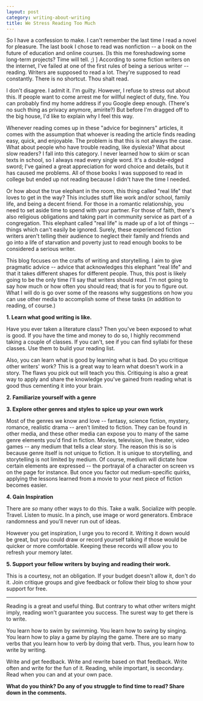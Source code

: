 ```yaml
---
layout: post
category: writing-about-writing
title: We Stress Reading Too Much
---
```


So I have a confession to make. I can't remember the last time I read a novel for pleasure. The last book I chose to read was nonfiction -- a book on the future of education and online courses. [Is this me foreshadowing some long-term projects? Time will tell. ;) ] According to some fiction writers on the internet, I've failed at one of the first rules of being a serious writer -- reading. Writers are supposed to read a lot. They're supposed to read constantly. There is no shortcut. Thou shalt read.

I don't disagree. I admit it. I'm guilty. However, I refuse to stress out about this. If people want to come arrest me for willful neglect of duty, fine. You can probably find my home address if you Google deep enough. (There's no such thing as privacy anymore, amirite?) But before I'm dragged off to the big house, I'd like to explain why I feel this way.

<!--excerpt-->

Whenever reading comes up in these "advice for beginners" articles, it comes with the assumption that whoever is reading the article finds reading easy, quick, and enjoyable. The problem is that this is not always the case. What about people who have trouble reading, like dyslexia? What about slow readers? I fall into this category. I never learned how to skim or scan texts in school, so I always read every single word. It's a double-edged sword; I've gained a great appreciation for word choice and details, but it has caused me problems. All of those books I was supposed to read in college but ended up not reading because I didn't have the time I needed.

Or how about the true elephant in the room, this thing called "real life" that loves to get in the way? This includes stuff like work and/or school, family life, and being a decent friend. For those in a romantic relationship, you need to set aside time to spend with your partner. For those of faith, there's also religious obligations and taking part in community service as part of a congregation. This elephant called "real life" is made up of a lot of things -- things which can't easily be ignored. Surely, these experienced fiction writers aren't telling their audience to neglect their family and friends and go into a life of starvation and poverty just to read enough books to be considered a serious writer.

This blog focuses on the crafts of writing and storytelling. I aim to give pragmatic advice -- advice that acknowledges this elephant "real life" and that it takes different shapes for different people. Thus, this post is likely going to be the only time I'll say that writers should read. I'm not going to say how much or how often you should read; that is for you to figure out. What I will do is go over some of the reasons why suggestions on how you can use other media to accomplish some of these tasks (in addition to reading, of course.)

**1. Learn what good writing is like.**

Have you ever taken a literature class? Then you've been exposed to what is good. If you have the time and money to do so, I highly recommend taking a couple of classes. If you can't, see if you can find syllabi for these classes. Use them to build your reading list.

Also, you can learn what is good by learning what is bad. Do you critique other writers' work? This is a great way to learn what doesn't work in a story. The flaws you pick out will teach you this. Critiquing is also a great way to apply and share the knowledge you've gained from reading what is good thus cementing it into your brain.

**2. Familiarize yourself with a genre**

**3. Explore other genres and styles to spice up your own work**

Most of the genres we know and love -- fantasy, science fiction, mystery, romance, realistic drama -- aren't limited to fiction. They can be found in other media, and these other media can expose you to many of the same genre elements you'd find in fiction. Movies, television, live theater, video games -- any medium that tells a clear story. The reason this is so is because genre itself is not unique to fiction. It is unique to storytelling, and storytelling is not limited by medium. Of course, medium will dictate how certain elements are expressed -- the portrayal of a character on screen vs on the page for instance. But once you factor out medium-specific quirks, applying the lessons learned from a movie to your next piece of fiction becomes easier.

**4. Gain Inspiration**

There are *so* many other ways to do this. Take a walk. Socialize with people. Travel. Listen to music. In a pinch, use image or word generators. Embrace randomness and you'll never run out of ideas.

However you get inspiration, I urge you to record it. Writing it down would be great, but you could draw or record yourself talking if those would be quicker or more comfortable. Keeping these records will allow you to refresh your memory later.

**5. Support your fellow writers by buying and reading their work.**

This is a courtesy, not an obligation. If your budget doesn't allow it, don't do it. Join critique groups and give feedback or follow their blog to show your support for free.

------------------

Reading is a great and useful thing. But contrary to what other writers might imply, reading won't guarantee you success. The surest way to get there is to write.

You learn how to swim by swimming. You learn how to swing by singing. You learn how to play a game by playing the game. There are so many verbs that you learn how to verb by doing that verb. Thus, you learn how to write by writing.

Write and get feedback. Write and rewrite based on that feedback. Write often and write for the fun of it. Reading, while important, is secondary. Read when you can and at your own pace.

**What do you think? Do any of you struggle to find time to read? Share down in the comments.**
